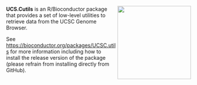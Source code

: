 [<img src="https://www.bioconductor.org/images/logo/jpg/bioconductor_logo_rgb.jpg" width="200" align="right"/>](https://bioconductor.org/)

**UCS.Cutils** is an R/Bioconductor package that provides a set of low-level utilities to retrieve data from the UCSC Genome Browser.

See https://bioconductor.org/packages/UCSC.utils for more information including how to install the release version of the package (please refrain from installing directly from GitHub).

